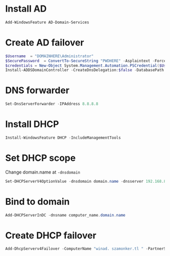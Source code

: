 # Install AD
```powershell
Add-WindowsFeature AD-Domain-Services
```
# Create AD failover
```powershell
$Username  = "DOMAINHERE\Administrator"
$SecurePassword  = ConvertTo-SecureString "PWDHERE" -Asplaintext -Force
$credentials = New-Object System.Management.Automation.PSCredential($Username, $SecurePassword)
Install-ADDSDomainController -CreateDnsDelegation:$false -DatabasePath 'C:\Windows\NTDS' -DomainName 'DOMAIHERE' -InstallDns:$true -LogPath 'C:\Windows\NTDS' -NoGlobalCatalog:$false -SiteName 'Default-First-Site-Name' -SysvolPath 'C:\Windows\SYSVOL' -NoRebootOnCompletion:$true -Force:$true -Credential $credentials
```
# DNS forwarder
```powershell
Set-DnsServerForwarder -IPAddress 8.8.8.8
```
# Install DHCP
```powershell
Install-WindowsFeature DHCP -IncludeManagementTools
```
# Set DHCP scope
Change domain.name at ```-dnsdomain```
```powershell
Set-DHCPServerV4OptionValue -dnsdomain domain.name -dnsserver 192.168.8.1, 192.168.8.2 -router 192.168.8.254
```
# Bind to domain
```powershell
Add-DHCPServerInDC -dnsname computer_name.domain.name
```
# Create DHCP failover
```powershell
Add-DhcpServerv4Failover -ComputerName "winad. szamonker.tl " -PartnerServer "winadtart. szamonker.tl" -Name "winad_winadtart_Hot_standby" -ServerRole Standby -ReservePercent 10 -MaxClientLeadTime 1:00:00 -StateSwitchInterval 00:45:00 -ScopeId 192.168.8.0 -SharedSecret "Pa$$w0rd”
```
